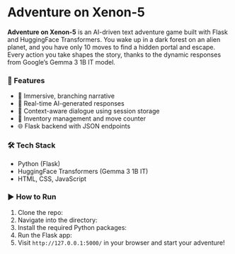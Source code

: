 # Adventure on Xenon-5

**Adventure on Xenon-5** is an AI-driven text adventure game built with Flask and HuggingFace Transformers. You wake up in a dark forest on an alien planet, and you have only 10 moves to find a hidden portal and escape. Every action you take shapes the story, thanks to the dynamic responses from Google’s Gemma 3 1B IT model.

### 🚀 Features
- 🌌 Immersive, branching narrative
- 🤖 Real-time AI-generated responses
- 🧠 Context-aware dialogue using session storage
- 🎒 Inventory management and move counter
- 🌐 Flask backend with JSON endpoints

### 🛠 Tech Stack
- Python (Flask)
- HuggingFace Transformers (Gemma 3 1B IT)
- HTML, CSS, JavaScript

### ▶️ How to Run
1. Clone the repo:
2. Navigate into the directory:
3. Install the required Python packages:
4. Run the Flask app:
5. Visit `http://127.0.0.1:5000/` in your browser and start your adventure!

